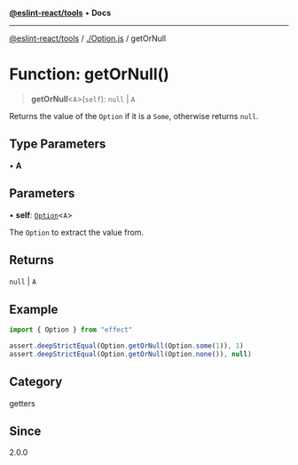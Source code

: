 [**@eslint-react/tools**](../../README.md) • **Docs**

***

[@eslint-react/tools](../../README.md) / [./Option.js](../README.md) / getOrNull

# Function: getOrNull()

> **getOrNull**\<`A`\>(`self`): `null` \| `A`

Returns the value of the `Option` if it is a `Some`, otherwise returns `null`.

## Type Parameters

• **A**

## Parameters

• **self**: [`Option`](../type-aliases/Option.md)\<`A`\>

The `Option` to extract the value from.

## Returns

`null` \| `A`

## Example

```ts
import { Option } from "effect"

assert.deepStrictEqual(Option.getOrNull(Option.some(1)), 1)
assert.deepStrictEqual(Option.getOrNull(Option.none()), null)
```

## Category

getters

## Since

2.0.0
